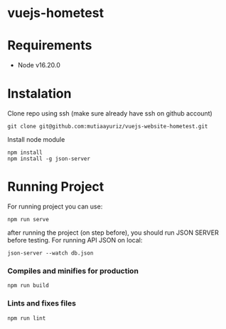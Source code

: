 # vuejs-hometest


Requirements
============

* Node v16.20.0


Instalation
============

Clone repo using ssh (make sure already have ssh on github account)

    git clone git@github.com:mutiaayuriz/vuejs-website-hometest.git

Install node module

    npm install
    npm install -g json-server


Running Project
============

For running project you can use:

    npm run serve


after running the project (on step before), you should run JSON SERVER before testing.
For running API JSON on local:

    json-server --watch db.json


### Compiles and minifies for production
```
npm run build
```

### Lints and fixes files
```
npm run lint
```

